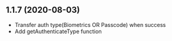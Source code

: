 <a name="1.1.7"></a>
## 1.1.7 (2020-08-03)
- Transfer auth type(Biometrics OR Passcode) when success
- Add getAuthenticateType function

